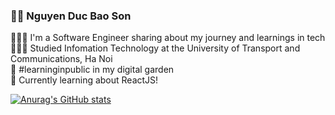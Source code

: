 ### 🏄‍♂️ Nguyen Duc Bao Son
👩🏻‍💻 I'm a Software Engineer sharing about my journey and learnings in tech<br/>
👩🏻‍🎓 Studied Infomation Technology at the University of Transport and Communications, Ha Noi<br/>
🌷 #learninginpublic in my digital garden<br/>
💭 Currently learning about ReactJS!<br/>

[![Anurag's GitHub stats](https://github-readme-stats.vercel.app/api?username=nguyenducbaoson)](https://github.com/nguyenducbaoson/github-readme-stats)
